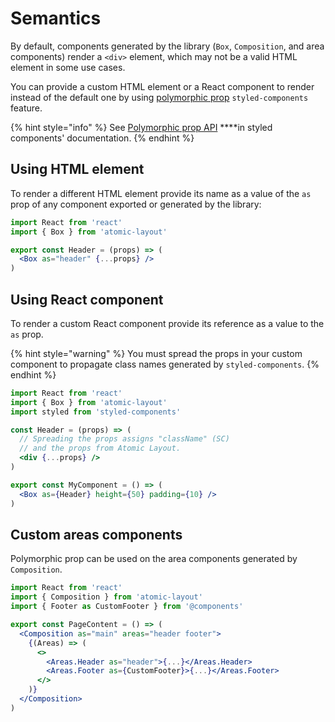 # Semantics

By default, components generated by the library \(`Box`, `Composition`, and area components\) render a `<div>` element, which may not be a valid HTML element in some use cases.

You can provide a custom HTML element or a React component to render instead of the default one by using [polymorphic prop](https://www.styled-components.com/docs/api#as-polymorphic-prop) `styled-components` feature.

{% hint style="info" %}
See [Polymorphic prop API](https://www.styled-components.com/docs/api#as-polymorphic-prop) ****in styled components' documentation.
{% endhint %}

## Using HTML element

To render a different HTML element provide its name as a value of the `as` prop of any component exported or generated by the library:

```jsx
import React from 'react'
import { Box } from 'atomic-layout'

export const Header = (props) => (
  <Box as="header" {...props} />
)
```

## Using React component

To render a custom React component provide its reference as a value to the `as` prop.

{% hint style="warning" %}
You must spread the props in your custom component to propagate class names generated by `styled-components`.
{% endhint %}

```jsx
import React from 'react'
import { Box } from 'atomic-layout'
import styled from 'styled-components'

const Header = (props) => (
  // Spreading the props assigns "className" (SC)
  // and the props from Atomic Layout.
  <div {...props} />
)

export const MyComponent = () => (
  <Box as={Header} height={50} padding={10} />
)
```

## Custom areas components

Polymorphic prop can be used on the area components generated by `Composition`.

```jsx
import React from 'react'
import { Composition } from 'atomic-layout'
import { Footer as CustomFooter } from '@components'

export const PageContent = () => (
  <Composition as="main" areas="header footer">
    {(Areas) => (
      <>
        <Areas.Header as="header">{...}</Areas.Header>
        <Areas.Footer as={CustomFooter}>{...}</Areas.Footer>
      </>
    )}
  </Composition>
)
```

